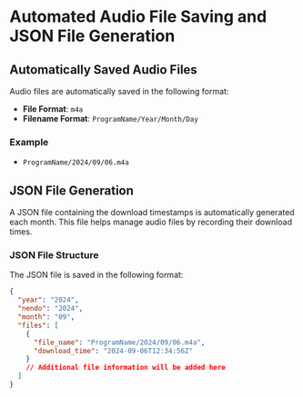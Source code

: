 # Automated Audio File Saving and JSON File Generation

## Automatically Saved Audio Files

Audio files are automatically saved in the following format:

- **File Format**: `m4a`
- **Filename Format**: `ProgramName/Year/Month/Day`

### Example

- `ProgramName/2024/09/06.m4a`

## JSON File Generation

A JSON file containing the download timestamps is automatically generated each month. This file helps manage audio files by recording their download times.

### JSON File Structure

The JSON file is saved in the following format:

```json
{
  "year": "2024",
  "nendo": "2024",
  "month": "09",
  "files": [
    {
      "file_name": "ProgramName/2024/09/06.m4a",
      "download_time": "2024-09-06T12:34:56Z"
    }
    // Additional file information will be added here
  ]
}
```
